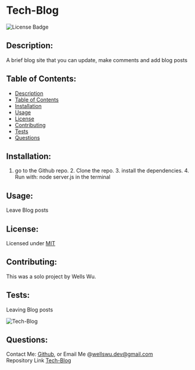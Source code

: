 # Tech-Blog  
  ![License Badge](https://img.shields.io/badge/license-MIT-green)
  
  ## Description:  
  A brief blog site that you can update, make comments and add blog posts

  ## Table of Contents:  
  - [Description](#-description)
  - [Table of Contents](#-table-of-contents)
  - [Installation](#-installation)
  - [Usage](#-usage)
  - [License](#-license)
  - [Contributing](#-contributing)
  - [Tests](#-tests)
  - [Questions](#-questions)

  ## Installation:  
  1. go to the Github repo. 2. Clone the repo. 3. install the dependencies. 4. Run with: node server.js in the terminal

  ## Usage:  
  Leave Blog posts
  
  ## License:  
  Licensed under [MIT](./LICENSE)
  
  ## Contributing:  
  This was a solo project by Wells Wu.
  
  ## Tests:  
  Leaving Blog posts

  ![Tech-Blog](./image/techblog.png)
  
  ## Questions:  
  Contact Me: [Github](https://gist.github.com/WellsWu4621), or Email Me @wellswu.dev@gmail.com  
  Repository Link [Tech-Blog](https://github.com/WellsWu4621/Tech-Blog)


